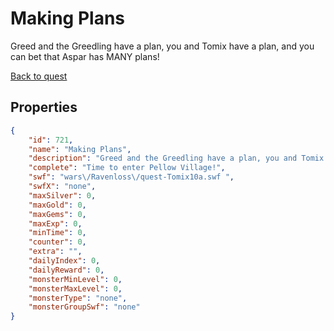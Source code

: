 # Making Plans

Greed and the Greedling have a plan, you and Tomix have a plan, and you can bet that Aspar has MANY plans!

[Back to quest](../quests.md)

## Properties

```json
{
    "id": 721,
    "name": "Making Plans",
    "description": "Greed and the Greedling have a plan, you and Tomix have a plan, and you can bet that Aspar has MANY plans!",
    "complete": "Time to enter Pellow Village!",
    "swf": "wars\/Ravenloss\/quest-Tomix10a.swf ",
    "swfX": "none",
    "maxSilver": 0,
    "maxGold": 0,
    "maxGems": 0,
    "maxExp": 0,
    "minTime": 0,
    "counter": 0,
    "extra": "",
    "dailyIndex": 0,
    "dailyReward": 0,
    "monsterMinLevel": 0,
    "monsterMaxLevel": 0,
    "monsterType": "none",
    "monsterGroupSwf": "none"
}
```

